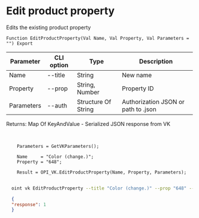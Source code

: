 ﻿---
sidebar_position: 3
---

# Edit product property
 Edits the existing product property



`Function EditProductProperty(Val Name, Val Property, Val Parameters = "") Export`

  | Parameter | CLI option | Type | Description |
  |-|-|-|-|
  | Name | --title | String | New name |
  | Property | --prop | String, Number | Property ID |
  | Parameters | --auth | Structure Of String | Authorization JSON or path to .json |

  
  Returns:  Map Of KeyAndValue - Serialized JSON response from VK

<br/>




```bsl title="Code example"
    Parameters = GetVKParameters();

    Name     = "Color (change.)";
    Property = "648";

    Result = OPI_VK.EditProductProperty(Name, Property, Parameters);
```



```sh title="CLI command example"
    
  oint vk EditProductProperty --title "Color (change.)" --prop "648" --auth "GetVKParameters()"

```

```json title="Result"
  {
  "response": 1
  }

```
